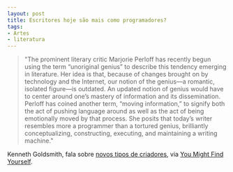 ```yaml
---
layout: post
title: Escritores hoje são mais como programadores?
tags:
- Artes
- literatura
---
```


> "The prominent literary critic Marjorie Perloff has recently begun using the term “unoriginal genius” to describe this tendency emerging in literature. Her idea is that, because of changes brought on by technology and the Internet, our notion of the genius—a romantic, isolated figure—is outdated. An updated notion of genius would have to center around one’s mastery of information and its dissemination. Perloff has coined another term, “moving information,” to signify both the act of pushing language around as well as the act of being emotionally moved by that process. She posits that today’s writer resembles more a programmer than a tortured genius, brilliantly conceptualizing, constructing, executing, and maintaining a writing machine."

Kenneth Goldsmith, fala sobre [novos tipos de criadores](http://www.youmightfindyourself.com/post/10280657640/its-not-plagiarism-in-the-digital-age-its), via [You Might Find Yourself](http://www.youmightfindyourself.com/).
